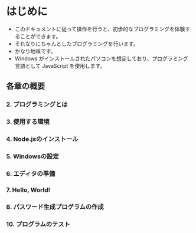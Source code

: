 はじめに
=========

- このドキュメントに従って操作を行うと、初歩的なプログラミングを体験することができます。
- それなりにちゃんとしたプログラミングを行います。
- かなり地味です。
- Windows がインストールされたパソコンを想定しており、プログラミング言語として JavaScript を使用します。


各章の概要
-------------

### 2. プログラミングとは


### 3. 使用する環境


### 4. Node.jsのインストール


### 5. Windowsの設定


### 6. エディタの準備


### 7. Hello, World!


### 8. パスワード生成プログラムの作成


### 10. プログラムのテスト


